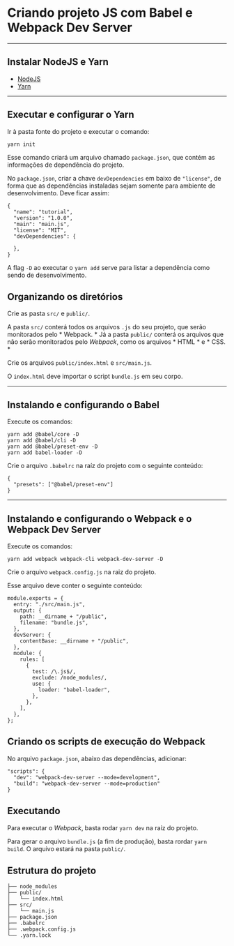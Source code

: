 # Criando projeto JS com Babel e Webpack Dev Server
----
## Instalar NodeJS e Yarn
* [NodeJS](https://nodejs.org/en/)
* [Yarn](https://classic.yarnpkg.com/pt-BR/)


----
## Executar e configurar o Yarn
Ir à pasta fonte do projeto e executar o comando:

    yarn init

Esse comando criará um arquivo chamado `package.json`, que contém as informações de dependência do projeto.

No `package.json`, criar a chave `devDependencies` em baixo de `"license"`, de forma que as dependências instaladas sejam somente para ambiente de desenvolvimento. Deve ficar assim:

    {
      "name": "tutorial",
      "version": "1.0.0",
      "main": "main.js",
      "license": "MIT",
      "devDependencies": {

      },
    }

A flag `-D` ao executar o `yarn add` serve para listar a dependência como sendo de desenvolvimento.

## Organizando os diretórios
Crie as pasta `src/` e `public/`. 

A pasta `src/` conterá todos os arquivos `.js` do seu projeto, que serão monitorados pelo * Webpack. * Já a pasta `public/` conterá os arquivos que não serão monitorados pelo *Webpack*, como os arquivos * HTML * e * CSS. *

Crie os arquivos `public/index.html` e `src/main.js`.

O `index.html` deve importar o script `bundle.js` em seu corpo.

----
## Instalando e configurando o Babel
Execute os comandos: 

    yarn add @babel/core -D
    yarn add @babel/cli -D
    yarn add @babel/preset-env -D
    yarn add babel-loader -D

Crie o arquivo `.babelrc` na raíz do projeto com o seguinte conteúdo:

    {
      "presets": ["@babel/preset-env"]
    }

----
## Instalando e configurando o Webpack e o Webpack Dev Server

Execute os comandos: 

    yarn add webpack webpack-cli webpack-dev-server -D

Crie o arquivo `webpack.config.js` na raiz do projeto. 

Esse arquivo deve conter o seguinte conteúdo: 

    module.exports = {
      entry: "./src/main.js",
      output: {
        path: __dirname + "/public",
        filename: "bundle.js",
      },
      devServer: {
        contentBase: __dirname + "/public",
      },
      module: {
        rules: [
          {
            test: /\.js$/,
            exclude: /node_modules/,
            use: {
              loader: "babel-loader",
            },
          },
        ],
      },
    };

## Criando os scripts de execução do Webpack
No arquivo `package.json`, abaixo das dependências, adicionar:

    "scripts": {
      "dev": "webpack-dev-server --mode=development",
      "build": "webpack-dev-server --mode=production"
    }

## Executando
Para executar o *Webpack*, basta rodar `yarn dev` na raíz do projeto. 

Para gerar o arquivo `bundle.js` (a fim de produção), basta rordar `yarn build`. O arquivo estará na pasta `public/`.

## Estrutura do projeto
    ├── node_modules
    ├── public/
    │   └── index.html
    ├── src/
    │   └── main.js
    ├── package.json
    ├── .babelrc
    ├── .webpack.config.js
    └── .yarn.lock
    
